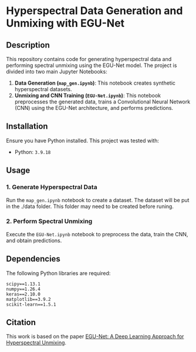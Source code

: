 # Hyperspectral Data Generation and Unmixing with EGU-Net

## Description
This repository contains code for generating hyperspectral data and performing spectral unmixing using the EGU-Net model. The project is divided into two main Jupyter Notebooks:

1. **Data Generation (`map_gen.ipynb`)**: This notebook creates synthetic hyperspectral datasets.
2. **Unmixing and CNN Training (`EGU-Net.ipynb`)**: This notebook preprocesses the generated data, trains a Convolutional Neural Network (CNN) using the EGU-Net architecture, and performs predictions.


## Installation
Ensure you have Python installed. This project was tested with:
- Python: `3.9.18`

## Usage
### 1. Generate Hyperspectral Data
Run the `map_gen.ipynb` notebook to create a dataset. The dataset will be put in the ./data folder. This folder may need to be created before runing.

### 2. Perform Spectral Unmixing
Execute the `EGU-Net.ipynb` notebook to preprocess the data, train the CNN, and obtain predictions.

## Dependencies
The following Python libraries are required:
```
scipy==1.13.1
numpy==1.26.4
keras==2.10.0
matplotlib==3.9.2
scikit-learn==1.5.1
```

## Citation
This work is based on the paper [EGU-Net: A Deep Learning Approach for Hyperspectral Unmixing]([https://example.com](https://arxiv.org/abs/2105.10194)).

